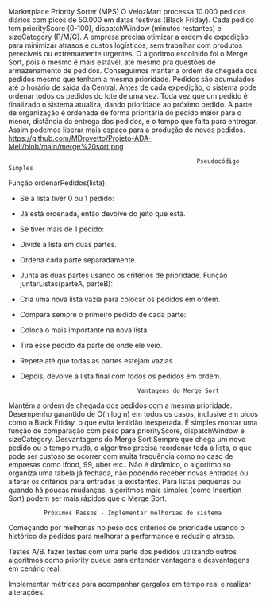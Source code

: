    Marketplace Priority Sorter (MPS)
    O VelozMart processa 10.000 pedidos diários com picos de 50.000 em datas festivas (Black Friday). Cada pedido tem priorityScore (0-100), dispatchWindow (minutos restantes) e sizeCategory (P/M/G). A empresa precisa otimizar a ordem de expedição para minimizar atrasos e custos logísticos, sem trabalhar com produtos perecíveis ou extremamente urgentes.
    O algoritmo escolhido foi o Merge Sort, pois o mesmo é mais estável, até mesmo pra questões de armazenamento de pedidos. Conseguimos manter a ordem de chegada dos pedidos mesmo que tenham a mesma prioridade.
    Pedidos são acumulados até o horário de saída da Central. Antes de cada expedição, o sistema pode ordenar todos os pedidos do lote de uma vez. Toda vez que um pedido é finalizado o sistema atualiza, dando prioridade ao próximo pedido. A parte de organização é ordenada de forma prioritária do pedido maior para o menor, distância da entrega dos pedidos, e o tempo que falta para entregar. Assim podemos liberar mais espaço para a produção de novos pedidos.
https://github.com/MDrovetto/Projeto-ADA-Meli/blob/main/merge%20sort.png

                                                         Pseudocódigo Simples
Função ordenarPedidos(lista):
  - Se a lista tiver 0 ou 1 pedido:
  - Já está ordenada, então devolve do jeito que está.
  - Se tiver mais de 1 pedido:
  - Divide a lista em duas partes.
  - Ordena cada parte separadamente.
  - Junta as duas partes usando os critérios de prioridade.
Função juntarListas(parteA, parteB):
   - Cria uma nova lista vazia para colocar os pedidos em ordem.
   - Compara sempre o primeiro pedido de cada parte:
   - Coloca o mais importante na nova lista.
   - Tira esse pedido da parte de onde ele veio.
   - Repete até que todas as partes estejam vazias.
   - Depois, devolve a lista final com todos os pedidos em ordem.

                                          Vantagens do Merge Sort
Mantém a ordem de chegada dos pedidos com a mesma prioridade. 
Desempenho garantido de O(n log n) em todos os casos, inclusive em picos como a Black Friday, o que evita lentidão inesperada.
É simples montar uma função de comparação com peso para priorityScore, dispatchWindow e sizeCategory.
                                        Desvantagens do Merge Sort
Sempre que chega um novo pedido ou o tempo muda, o algoritmo precisa reordenar toda a lista, o que pode ser custoso se ocorrer com muita frequência como no caso de empresas como ifood, 99, uber etc..
Não é dinâmico, o algoritmo só organiza uma tabela já fechada, não podendo receber novas entradas ou alterar os critérios para entradas já existentes.
Para listas pequenas ou quando há poucas mudanças, algoritmos mais simples (como Insertion Sort) podem ser mais rápidos que o Merge Sort.


              Próximos Passos - Implementar melhorias do sistema

Começando por melhorias no peso dos critérios de prioridade usando o histórico de pedidos para melhorar a performance e reduzir o atraso.

Testes A/B. fazer testes com uma parte dos pedidos utilizando outros algoritmos como priority queue para entender vantagens e desvantagens em cenário real.

Implementar métricas para acompanhar gargalos em tempo real e realizar alterações.
